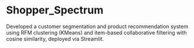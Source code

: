 # Shopper_Spectrum
Developed a customer segmentation and product recommendation system using RFM clustering (KMeans) and item-based collaborative filtering with cosine similarity, deployed via Streamlit.

